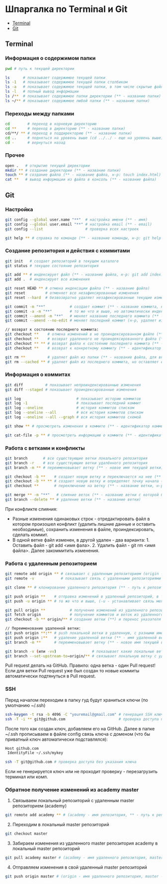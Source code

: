 # Шпаргалка по Terminal и Git

*   [Terminal](https://github.com/sokolovav2016/crib-sheets/tree/master/terminal-and-git#Terminal)
*   [Git](https://github.com/sokolovav2016/crib-sheets/tree/master/terminal-and-git#Git)


## Terminal

### Информация о содержимом папки

``` bash
pwd # путь к текущей директории

ls      # показывает содержимое текущей папки
ls -1   # показывает содержимое текущей папки столбиком
ls -a   # показывает содержимое текущей папки, в том числе скрытые файлы
ls -l   # полный вывод информации
ls /**  # показывает содержимое папки директории (** - название папки)
ls ~/** # показывает содержимое любой папки (** - название папки)
```


### Переходы между папками

``` bash
cd        # переход в корневую директорию
cd **     # переход в директорию (** - название папки)
cd/**/ ** # переход в поддиректорию (** - название папки)
cd ..     # подняться на уровень выше (cd ../../ - еще на уровень выше)
cd -      # вернуться назад
```


### Прочее

``` bash
open .   # открытие текущей директории
mkdir ** # создание директории (** - название папки)
touch ** # создание файла (** - название файла, н-р: touch index.html)
cat **   # вывод информации из файла в консоль (** - название файла)
```

## Git

### Настройка

``` bash
git config --global user.name "**"  # настройка имени (** - имя)
git config --global user.email "**" # настройка email (** - email)
git config --list                   # проверка всех настроек

git help ** # справка по команде (** - название команды, н-р: git help checkout)
```


### Создание репозитория и действия с коммитами

``` bash
git init   # создает репозиторий в текущем каталоге
git status # текущее состояние репозитория

git add ** # индексирует файл (** - название файла, н-р: git add index.html)
git add .  # индексирует все изменения

git reset HEAD ** # отмена индексации файла (** - название файла)
git reset         # отменяет все незафиксированные изменения
git reset --hard  # безвозвратно удаляет незафиксированные текущие изменения из локального репозитория и из индекса

git commit -m "**"           # создает коммит (** - название коммита, н-р: git commit -m "First Commit")
git commit -a -m "**"        # то же что и выше, но автоматически индексирует измененный файл (не работает при удалении/добавлении файла)
git commit --amend -m "**"   # меняет название последнего коммита (** - название коммита)
git commit --amend --no-edit # меняет последний коммит (н-р, удаляет из коммита файл если было применено git rm **)

// возврат к состоянию последнего коммита:
git checkout **    # отмена изменений в не проиндексированном файле (** - имя файла)
git checkout **    # возврат удаленного не проиндексированного файла (** - имя файла, путь к файлу)
git checkout ** ** # возврат файла к состоянию последнего коммита (** - идентификатор комитта, ** - путь к файлу, имя файла)
git checkout **    # возврат к конкретному коммиту (** - идентификатор коммита)

git rm **          # удаляет файл из папки (** - название файла, для внесения изменений в коммит выполнить: git commit --amend --no-edit)
git rm --cached ** # удаляет файл из последнего коммита, но оставляет его в папке (** - название файла, для внесения изменений в коммит выполнить: git commit --amend --no-edit)
```


### Информация о коммитах

``` bash
git diff          # показывает непроиндексированные изменения
git diff --staged # показывает проиндексированные изменения

git log                         # показывает историю коммитов
git log -1                      # показывает последний коммит
git log --oneline               # история коммитов списком
git log --oneline --all         # вся история коммитов списком
git log --oneline --all --graph # вся история коммитов схемой

git show ** # просмотреть изменения в коммите (** - идентификатор коммита)

git cat-file -p ** # просмотреть информацию о коммите (** - идентификатор коммита)
```


### Работа с ветками и конфликты

``` bash
git branch       # все существующие ветки локального репозитория
git branch -r    # все существующие ветки удалённого репозитория
git branch -m ** # переименовывает ветку (** - новое имя текущей ветки)

git checkout -b **    # создает новую ветку и переключается на нее (** - название ветки)
git checkout -b ** ** # создает новую ветку и определяет точку начала (** - название ветки, ** - идентификатор коммита)
git checkout **       # переключение на ветку (** - название ветки, н-р: git checkout master)

git merge ** -m "**"   # слияние веток (** - название ветки с которой будет происходить слияние, ** - название слияния)
git branch --delete ** # удаление ветки (** - название ветки)
```

При конфликте слияния:
- Разные изменения одинаковых строк - отредактировать файл в котором произошел конфликт (удалить лишние данные и оставить необходимые), сохранить изменения в файле, проиндексировать, сделать коммит.
- В одной ветке файл изменен, в другой удален - два варианта: 1. Оставить файл - git  add <имя фала>. 2. Удалить файл - git rm <имя файла>. Далее закоммитить изменения.


### Работа с удаленным репозиторием

``` bash
git remote add origin ** # связывает с удаленным репозиторием (origin - имя репозитория, ** - путь к репозиторию)
git remote -v            # показывает связь с удаленными репозиториями

git clone ** # клонирование удаленного репозитория (** - путь к репозиторию)

git push origin **    # отправка изменений в удаленный репозиторий, в том числе возможна новая ветка (origin - имя удаленного репозитория, ** - имя ветки удаленного репозитория)
git push -u origin ** # то же что и выше, (-u - устанавливает связь между локальной веткой и удаленной)

git pull origin **           # получение изменений из удаленного репозитория (и слияние с локальным) (origin - имя удаленного репозитория, ** - имя ветки удаленного репозитория)
git fetch origin             # получение коммитов и веток из удаленного репозитория в локальный (без слияния с локальным)
git checkout -b ** origin/** # создание ветки (**) и перенос указателя полученного выше на полученную ветку (**)

// Переименование удаленной ветки:
git push origin **:** # push локальной ветки в удаленную, с разными именами (** - имя локальной ветки, ** - имя удаленной ветки)
git push origin :**   # удаление удаленной ветки (** - имя удаленной ветки)
git branch -m **      # переименовывает ветку (** - новое имя текущей ветки)

git branch -v (или -vv)                # показывает какие локальные ветки связаны с удаленными
git branch --set-upstream-to=origin/** # связывает локальную ветку с удаленной (** - имя удаленной ветки), далее находясь в ветке достаточно писать git push / git pull и она будет синхронизироваться с удаленной веткой
```

Pull request делать на GitHub.
Правило: одна ветка - один Pull request!
Если для ветки Pull request уже был создан то новые коммиты автоматически подтянуться в Pull request.


### SSH

Перед началом переходим в папку гуд будут храниться ключи (по умолчанию ~/.ssh)

``` bash
ssh-keygen -t rsa -b 4096 -C "youremail@gmail.com" # генерация SSH ключа
ssh -T -i ** git@github.com                        # проверка доступа по SSH на GitHub (** - имя или путь/имя к приватному ключу)
```
После того как создан ключ, добавляем его на GitHub.
Далее в папке ~/.ssh прописываем в файле config связь ключа с доменом (что бы приватный ключ автоматически подставлялся):

``` bash
Host github.com
 IdentityFile ~/.ssh/mykey
```

``` bash
ssh -T git@github.com # проверка доступа без указания ключа
```

Если не генерируется ключ или не проходит проверку - перезагрузить терминал или комп.


### Обратное получение изменений из academy master

1. Связываем локальный репозиторий с удаленным master репозиторием (academy)
``` bash
git remote add academy ** # (academy - имя репозитория, ** - путь к репозиторию)
```
2. Переходим в локальный master репозиторий
``` bash
git checkout master
```
3. Забираем изменения из удаленного master репозитория academy в локальный master репозиторий
``` bash
git pull academy master # (academy - имя удаленного репозитория, master - имя ветки удаленного репозитория)
```
4. Отправляем изменения в свой удаленный master репозиторий
``` bash
git push origin master # (origin - имя удаленного репозитория, master - имя ветки удаленного репозитория)
```
